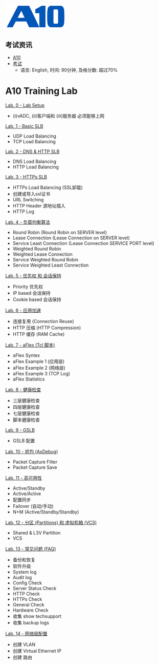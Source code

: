![](/Images/A10-NewLogos-Blue-NoReg-RGB-50.png)
---
## 考试资讯
  + [A10](https://www.a10networks.com/support/training/adc-4-1/)
  + [考试](https://www.webassessor.com/wa.do?page=publicHome&branding=A10CERTIFIEDPROFESSIONAL)
    + 语言: English, 时间: 90分钟, 及格分数: 超过70% 

# A10 Training Lab
[Lab. 0 - Lab Setup](https://github.com/borissiu/A10_Training_Lab/blob/main/Labs/Lab00_Setup.md)
 - (i)vADC, (ii)客户端和 (iii)服务器 必须能够上网

[Lab. 1 - Basic SLB](https://github.com/borissiu/A10_Training_Lab/blob/main/Labs/Lab01_Basic_SLB.md)
 - UDP Load Balancing
 - TCP Load Balancing

[Lab. 2 - DNS & HTTP SLB](https://github.com/borissiu/A10_Training_Lab/blob/main/Labs/Lab02_DNS_HTTP_SLB.md)
 - DNS Load Balancing
 - HTTP Load Balancing

[Lab. 3 - HTTPs SLB](https://github.com/borissiu/A10_Training_Lab/blob/main/Labs/Lab03_HTTPs_SLB.md)
 - HTTPs Load Balancing (SSL卸载)
 - 创建或导入ssl证书
 - URL Switching
 - HTTP Header 源地址插入
 - HTTP Log

[Lab. 4 - 负载均衡算法](https://github.com/borissiu/A10_Training_Lab/blob/main/Labs/Lab04_LB_Algorithm.md)
 - Round Robin (Round Robin on SERVER level)
 - Lease Connection (Lease Connection on SERVER level)
 - Service Least Connection (Lease Connection SERVICE PORT level)
 - Weighted Round Robin
 - Weighted Lease Connection
 - Service Weighted Round Robin
 - Service Weighted Least Connection

[Lab. 5 - 优先权 和 会话保持](https://github.com/borissiu/A10_Training_Lab/blob/main/Labs/Lab05_LB_Persistence.md)
 - Priority 优先权
 - IP based 会话保持
 - Cookie based 会话保持

[Lab. 6 - 应用加速](https://github.com/borissiu/A10_Training_Lab/blob/main/Labs/Lab06_LB_Acceleration.md)
 - 连接复用 (Connection Reuse)
 - HTTP 压缩 (HTTP Compression)
 - HTTP 缓存 (RAM Cache)

[Lab. 7 - aFlex (Tcl 脚本)](https://github.com/borissiu/A10_Training_Lab/blob/main/Labs/Lab07_aFlex.md)
 - aFlex Syntex
 - aFlex Example 1 (应用层)
 - aFlex Example 2 (网络层)
 - aFlex Example 3 (TCP Log)
 - aFlex Statistics

[Lab. 8 - 健康检查](https://github.com/borissiu/A10_Training_Lab/blob/main/Labs/Lab08_HealthMonitor.md)
 - 三层健康检查
 - 四层健康检查
 - 七层健康检查
 - 脚本健康检查

[Lab. 9 - GSLB](https://github.com/borissiu/A10_Training_Lab/blob/main/Labs/Lab09_GSLB.md)
 - GSLB 配置

[Lab. 10 - 抓包 (AxDebug)](https://github.com/borissiu/A10_Training_Lab/blob/main/Labs/Lab10_AxDebug.md)
 - Packet Capture Filter
 - Packet Capture Save

[Lab. 11 - 高可用性](https://github.com/borissiu/A10_Training_Lab/blob/main/Labs/Lab11_HA.md)
 - Active/Standby
 - Active/Active
 - 配置同步
 - Failover (自动/手动)
 - N+M (Active/Standby/Standby)

[Lab. 12 - 分区 (Partitions) 和 虚拟机箱 (VCS)](https://github.com/borissiu/A10_Training_Lab/blob/main/Labs/Lab12_Partition_VCS.md)
 - Shared & L3V Partition
 - VCS

[Lab. 13 - 常见问题 (FAQ)](https://github.com/borissiu/A10_Training_Lab/blob/main/Labs/Lab13_FAQ.md)
 - 备份和恢复
 - 软件升级
 - System log
 - Audit log
 - Config Check
 - Server Status Check
 - HTTP Check
 - HTTPs Check
 - General Check
 - Hardware Check
 - 收集 show techsupport
 - 收集 backup logs

[Lab. 14 - 网络层配置](https://github.com/borissiu/A10_Training_Lab/blob/main/Labs/Lab14_L23_Setup.md)
 - 创建 VLAN
 - 创建 Virtual Ethernet IP
 - 创建 路由
